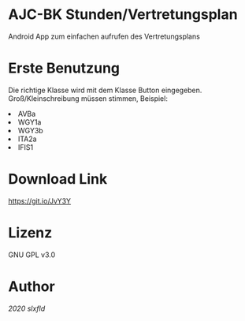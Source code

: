 ﻿# AJC-BK Stunden/Vertretungsplan
Android App zum einfachen aufrufen des Vertretungsplans

# Erste Benutzung
Die richtige Klasse wird mit dem Klasse Button eingegeben.</br>
Groß/Kleinschreibung müssen stimmen, Beispiel:</br>
<li>AVBa</li>
<li>WGY1a</li>
<li>WGY3b</li>
<li>ITA2a</li>
<li>IFIS1</li>


# Download Link
https://git.io/JvY3Y

# Lizenz
GNU GPL v3.0

# Author
*2020 slxfld*
